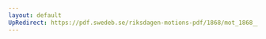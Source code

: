 ```yaml
---
layout: default
UpRedirect: https://pdf.swedeb.se/riksdagen-motions-pdf/1868/mot_1868__fk__00052/mot_1868__fk__00052_001.pdf
---
```

